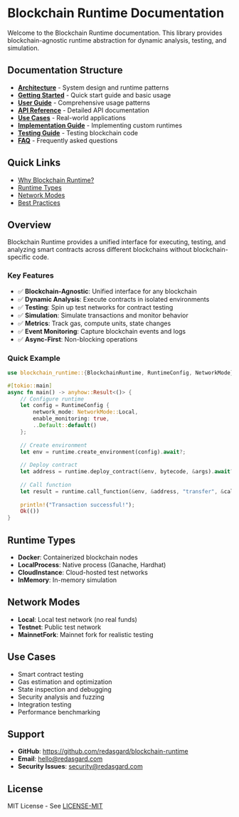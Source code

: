 # Blockchain Runtime Documentation

Welcome to the Blockchain Runtime documentation. This library provides blockchain-agnostic runtime abstraction for dynamic analysis, testing, and simulation.

## Documentation Structure

- **[Architecture](./architecture.md)** - System design and runtime patterns
- **[Getting Started](./getting-started.md)** - Quick start guide and basic usage
- **[User Guide](./user-guide.md)** - Comprehensive usage patterns
- **[API Reference](./api-reference.md)** - Detailed API documentation
- **[Use Cases](./use-cases.md)** - Real-world applications
- **[Implementation Guide](./implementation-guide.md)** - Implementing custom runtimes
- **[Testing Guide](./testing.md)** - Testing blockchain code
- **[FAQ](./faq.md)** - Frequently asked questions

## Quick Links

- [Why Blockchain Runtime?](./why-blockchain-runtime.md)
- [Runtime Types](./runtime-types.md)
- [Network Modes](./network-modes.md)
- [Best Practices](./best-practices.md)

## Overview

Blockchain Runtime provides a unified interface for executing, testing, and analyzing smart contracts across different blockchains without blockchain-specific code.

### Key Features

- ✅ **Blockchain-Agnostic**: Unified interface for any blockchain
- ✅ **Dynamic Analysis**: Execute contracts in isolated environments
- ✅ **Testing**: Spin up test networks for contract testing
- ✅ **Simulation**: Simulate transactions and monitor behavior
- ✅ **Metrics**: Track gas, compute units, state changes
- ✅ **Event Monitoring**: Capture blockchain events and logs
- ✅ **Async-First**: Non-blocking operations

### Quick Example

```rust
use blockchain_runtime::{BlockchainRuntime, RuntimeConfig, NetworkMode};

#[tokio::main]
async fn main() -> anyhow::Result<()> {
    // Configure runtime
    let config = RuntimeConfig {
        network_mode: NetworkMode::Local,
        enable_monitoring: true,
        ..Default::default()
    };
    
    // Create environment
    let env = runtime.create_environment(config).await?;
    
    // Deploy contract
    let address = runtime.deploy_contract(&env, bytecode, &args).await?;
    
    // Call function
    let result = runtime.call_function(&env, &address, "transfer", &call_args).await?;
    
    println!("Transaction successful!");
    Ok(())
}
```

## Runtime Types

- **Docker**: Containerized blockchain nodes
- **LocalProcess**: Native process (Ganache, Hardhat)
- **CloudInstance**: Cloud-hosted test networks
- **InMemory**: In-memory simulation

## Network Modes

- **Local**: Local test network (no real funds)
- **Testnet**: Public test network
- **MainnetFork**: Mainnet fork for realistic testing

## Use Cases

- Smart contract testing
- Gas estimation and optimization
- State inspection and debugging
- Security analysis and fuzzing
- Integration testing
- Performance benchmarking

## Support

- **GitHub**: https://github.com/redasgard/blockchain-runtime
- **Email**: hello@redasgard.com
- **Security Issues**: security@redasgard.com

## License

MIT License - See [LICENSE-MIT](../LICENSE-MIT)

